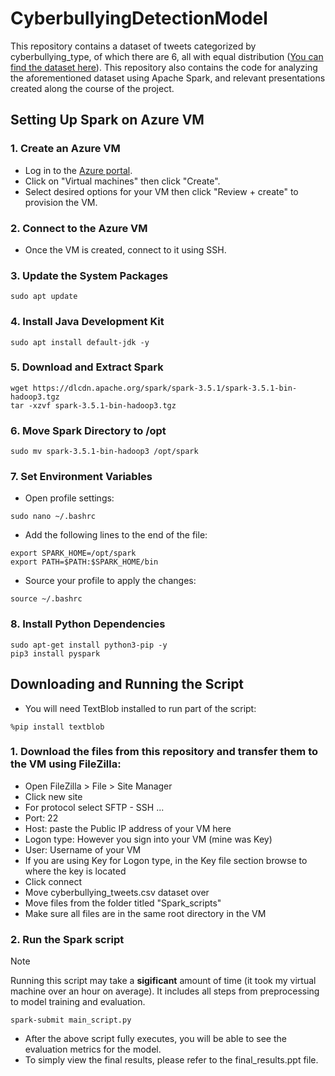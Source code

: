 # CyberbullyingDetectionModel
This repository contains a dataset of tweets categorized by cyberbullying_type, of which there are 6, all with equal distribution ([You can find the dataset here](https://www.kaggle.com/datasets/andrewmvd/cyberbullying-classification)). This repository also contains the code for analyzing the aforementioned dataset using Apache Spark, and relevant presentations created along the course of the project.
## Setting Up Spark on Azure VM
### 1. Create an Azure VM
- Log in to the [Azure portal](https://azure.microsoft.com/en-us/get-started/azure-portal).
- Click on "Virtual machines" then click "Create".
- Select desired options for your VM then click "Review + create" to provision the VM.
### 2. Connect to the Azure VM
- Once the VM is created, connect to it using SSH.
### 3. Update the System Packages
```
sudo apt update
```
### 4. Install Java Development Kit
```
sudo apt install default-jdk -y
```
### 5. Download and Extract Spark
```
wget https://dlcdn.apache.org/spark/spark-3.5.1/spark-3.5.1-bin-hadoop3.tgz
tar -xzvf spark-3.5.1-bin-hadoop3.tgz
```
### 6. Move Spark Directory to /opt
```
sudo mv spark-3.5.1-bin-hadoop3 /opt/spark
```
### 7. Set Environment Variables
- Open profile settings:
```
sudo nano ~/.bashrc
```
- Add the following lines to the end of the file:
```
export SPARK_HOME=/opt/spark
export PATH=$PATH:$SPARK_HOME/bin
```
- Source your profile to apply the changes:
```
source ~/.bashrc
```
### 8. Install Python Dependencies
```
sudo apt-get install python3-pip -y
pip3 install pyspark
```
## Downloading and Running the Script
- You will need TextBlob installed to run part of the script:
```
%pip install textblob
```
### 1. Download the files from this repository and transfer them to the VM using FileZilla:
- Open FileZilla > File > Site Manager
- Click new site
- For protocol select SFTP - SSH ...
- Port: 22
- Host: paste the Public IP address of your VM here
- Logon type: However you sign into your VM (mine was Key)
- User: Username of your VM
- If you are using Key for Logon type, in the Key file section browse to where the key is located
- Click connect
- Move cyberbullying_tweets.csv dataset over
- Move files from the folder titled "Spark_scripts"
- Make sure all files are in the same root directory in the VM
### 2. Run the Spark script
> [!NOTE]  
> Running this script may take a **sigificant** amount of time (it took my virtual machine over an hour on average).
> It includes all steps from preprocessing to model training and evaluation.
```
spark-submit main_script.py
```
- After the above script fully executes, you will be able to see the evaluation metrics for the model.
- To simply view the final results, please refer to the final_results.ppt file.
